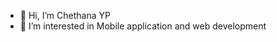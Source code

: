 - 👋 Hi, I’m Chethana YP
- 👀 I’m interested in Mobile application  and web development



<!---
cyp10/cyp10 is a ✨ special ✨ repository because its `README.md` (this file) appears on your GitHub profile.
You can click the Preview link to take a look at your changes.
--->
